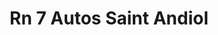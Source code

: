 ---
title: "Rn 7 Autos Saint Andiol"
url: /saint-andiol/rn-7-autos-saint-andiol/
shop: Autowerkstatt
---